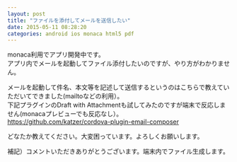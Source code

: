 ```yaml
---
layout: post
title: "ファイルを添付してメールを送信したい"
date: 2015-05-11 08:28:20
categories: android ios monaca html5 pdf
---
```

<p>monaca利用でアプリ開発中です。<br>
アプリ内でメールを起動してファイル添付したいのですが、やり方がわかりません。</p>

<p>メールを起動して件名、本文等を記述して送信するというのはこちらで教えていただいてできました(mailtoなどの利用）。<br>
下記プラグインのDraft with Attachmentも試してみたのですが端末で反応しません(monacaプレビューでも反応なし）。<br>
<a href="https://github.com/katzer/cordova-plugin-email-composer" rel="nofollow">https://github.com/katzer/cordova-plugin-email-composer</a></p>

<p>どなたか教えてください。大変困っています。よろしくお願いします。</p>

<p>補記）コメントいただきありがとうございます。端末内でファイル生成します。</p>
